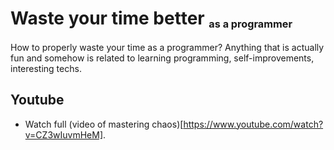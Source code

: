 # Waste your time better <sub><sub><sup>as a programmer</sup></sub></sub>
How to properly waste your time as a programmer?
Anything that is actually fun and somehow is related to learning programming, self-improvements, interesting techs.

## Youtube

* Watch full (video of mastering chaos)[https://www.youtube.com/watch?v=CZ3wIuvmHeM].
